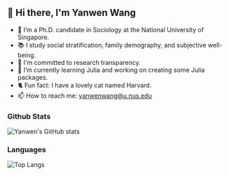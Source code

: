 ## 👋 Hi there, I'm Yanwen Wang

- 🔭 I’m a Ph.D. candidate in Sociology at the National University of Singapore.
- 📚️ I study social stratification, family demography, and subjective well-being.
- 📖️ I'm committed to research transparency.
- 🌱 I’m currently learning Julia and working on creating some Julia packages.
- 🐈️ Fun fact: I have a lovely cat named Harvard.
- 📫 How to reach me: yanwenwang@u.nus.edu

### Github Stats

![Yanwen's GitHub stats](https://github-readme-stats.vercel.app/api?username=yanwenwang24&show_icons=true&theme=tokyonight)

### Languages

![Top Langs](https://github-readme-stats.vercel.app/api/top-langs/?username=yanwenwang24&theme=tokyonight)
